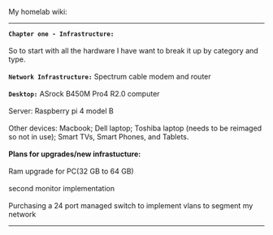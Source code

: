 My homelab wiki:
_________________________________________________________________________________
**`Chapter one - Infrastructure:`**
<br> <br>
So to start with all the hardware I have want to break it up by category and type.
<br> <br>
**`Network Infrastructure:`** Spectrum cable modem and router
<br> <br>
**`Desktop:`** ASrock B450M Pro4 R2.0 computer
<br> <br>
Server: Raspberry pi 4 model B
<br> <br>
Other devices: Macbook; Dell laptop; Toshiba laptop (needs to be reimaged so not in use); Smart TVs, Smart Phones, and Tablets.
<br> <br>
**Plans for upgrades/new infrastucture:**
<br> <br>
Ram upgrade for PC(32 GB to 64 GB)
<br> <br>
second monitor implementation
<br> <br>
Purchasing a 24 port managed switch to implement vlans to segment my network

_________________________________________________________________________________
